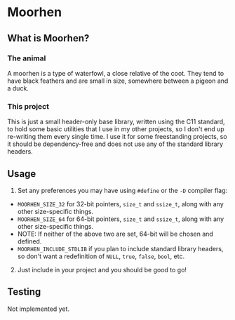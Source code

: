 # Moorhen
## What is Moorhen?
### The animal
A moorhen is a type of waterfowl, a close relative of the coot. They tend to
have black feathers and are small in size, somewhere between a pigeon and a duck.
### This project
This is just a small header-only base library, written using the C11 standard,
to hold some basic utilities that I use in my other projects, so I don't end up
re-writing them every single time. I use it for some freestanding projects, so
it should be dependency-free and does not use any of the standard library
headers.
## Usage
1. Set any preferences you may have using `#define` or the `-D` compiler flag:
- `MOORHEN_SIZE_32` for 32-bit pointers, `size_t` and `ssize_t`, along with any
other size-specific things.
- `MOORHEN_SIZE_64` for 64-bit pointers, `size_t` and `ssize_t`, along with any
other size-specific things.
- NOTE: If neither of the above two are set, 64-bit will be chosen and defined.
- `MOORHEN_INCLUDE_STDLIB` if you plan to include standard library headers, so
don't want a redefinition of `NULL`, `true`, `false`, `bool`, etc.
2. Just include in your project and you should be good to go!
## Testing
Not implemented yet.
